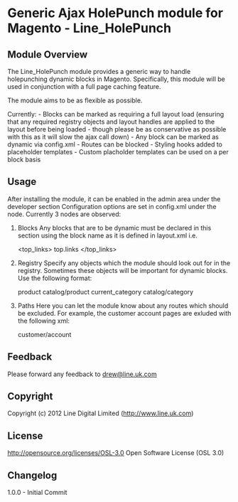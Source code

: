 Generic Ajax HolePunch module for Magento 
	- Line_HolePunch
================================

Module Overview
-------------------------

The Line_HolePunch module provides a generic way to handle holepunching dynamic blocks in Magento.  Specifically, this module will be used in conjunction with a full page caching feature.

The module aims to be as flexible as possible.  

Currently:
	- Blocks can be marked as requiring a full layout load (ensuring that any required registry objects and layout handles are applied to the layout before being loaded - though please be as conservative as possible with this as it will slow the ajax call down)
	- Any block can be marked as dynamic via config.xml
	- Routes can be blocked
	- Styling hooks added to placeholder templates
	- Custom placholder templates can be used on a per block basis
	
Usage
-------------------------
After installing the module, it can be enabled in the admin area under the developer section
Configuration options are set in config.xml under the <holepunch> node.  Currently 3 nodes are observed: 

1. Blocks
	Any blocks that are to be dynamic must be declared in this section using the block name as it is defined in layout.xml i.e.
	
	<top_links>
		<name>top.links</name>
	</top_links>
				
2. Registry
	Specify any objects which the module should look out for in the registry.  Sometimes these objects will be important for dynamic blocks. Use the following format:
	
	 <registry>
		<maps>
			<product>
				<registry_key>product</registry_key>
				<class_alias>catalog/product</class_alias>
			</product>
			<category>
				<registry_key>current_category</registry_key>
				<class_alias>catalog/category</class_alias>
			</category>
		</maps>
	</registry>


3. Paths
	Here you can let the module know about any routes which should be excluded.  For example, the customer account pages are exluded with the following xml:
	
	 <paths>
		<excluded>
			<customer_account>
				<path>customer/account</path>
			</customer_account>
		</excluded>
	</paths>
	
	

Feedback
-------------------------
Please forward any feedback to drew@line.uk.com


Copyright
-------------------------
Copyright (c) 2012 Line Digital Limited (http://www.line.uk.com)


License
-------------------------
http://opensource.org/licenses/OSL-3.0  Open Software License (OSL 3.0)


Changelog
-------------------------
1.0.0 - Initial Commit